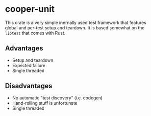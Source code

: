 # cooper-unit

This crate is a very simple inernally used test framework that features
global and per-test setup and teardown. It is based somewhat on the
`libtest` that comes with Rust.

## Advantages

- Setup and teardown
- Expected failure
- Single threaded

## Disadvantages

- No automatic "test discovery" (i.e. codegen)
- Hand-rolling stuff is unfortunate
- Single threaded
